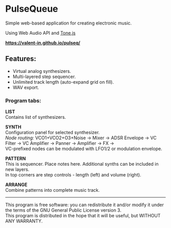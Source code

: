 # PulseQueue

Simple web-based application for creating electronic music.

Using Web Audio API and [Tone.js](https://github.com/Tonejs/Tone.js)

**https://valent-in.github.io/pulseq/**

## Features:
- Virtual analog synthesizers.
- Multi-layered step sequencer.
- Unlimited track length (auto-expand grid on fill).
- WAV export.

### Program tabs:
**LIST**  
Contains list of synthesizers.

**SYNTH**  
Configuration panel for selected synthesizer.  
_Node routing:_ VCO1+VCO2+O3+Noise -> Mixer -> ADSR Envelope -> VC Filter -> VC Amplifier -> Panner -> Amplifier -> FX ->  
VC-prefixed nodes can be modulated with LFO1/2 or modulation envelope.

**PATTERN**  
This is sequencer. Place notes here. Additional synths can be included in new layers.  
In top corners are step controls - length (left) and volume (right).

**ARRANGE**  
Combine patterns into complete music track.

---
This program is free software: you can redistribute it and/or modify it under the terms of the GNU General Public License version 3.  
This program is distributed in the hope that it will be useful, but WITHOUT ANY WARRANTY.